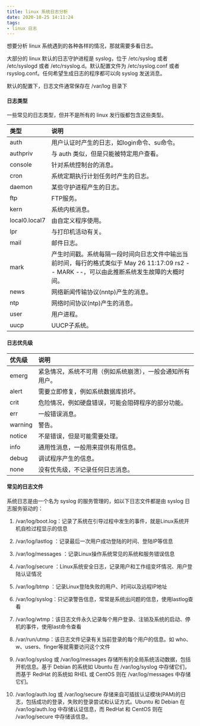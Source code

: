 ```yaml
---
title: linux 系统日志分析
date: 2020-10-25 14:11:24
tags:
- linux 日志
---
```


想要分析 linux 系统遇到的各种各样的情况，那就需要多看日志。

大部分的 linux 默认的日志守护进程是 syslog，位于 /etc/syslog 或者 /etc/syslogd 或者 /etc/rsyslog.d。默认配置文件为 /etc/syslog.conf 或者 rsyslog.conf。任何希望生成日志的程序都可以向 syslog 发送消息。

默认的配置下，日志文件通常保存在 /var/log 目录下

#### 日志类型

一些常见的日志类型，但并不是所有的 linux 发行版都包含这些类型。

| 类型          | 说明                                                         |
| :------------ | :----------------------------------------------------------- |
| auth          | 用户认证时产生的日志，如login命令、su命令。                  |
| authpriv      | 与 auth 类似，但是只能被特定用户查看。                       |
| console       | 针对系统控制台的消息。                                       |
| cron          | 系统定期执行计划任务时产生的日志。                           |
| daemon        | 某些守护进程产生的日志。                                     |
| ftp           | FTP服务。                                                    |
| kern          | 系统内核消息。                                               |
| local0.local7 | 由自定义程序使用。                                           |
| lpr           | 与打印机活动有关。                                           |
| mail          | 邮件日志。                                                   |
| mark          | 产生时间戳。系统每隔一段时间向日志文件中输出当前时间，每行的格式类似于 May 26 11:17:09 rs2 -- MARK --，可以由此推断系统发生故障的大概时间。 |
| news          | 网络新闻传输协议(nntp)产生的消息。                           |
| ntp           | 网络时间协议(ntp)产生的消息。                                |
| user          | 用户进程。                                                   |
| uucp          | UUCP子系统。                                                 |

#### 日志优先级

| 优先级  | 说明                                                       |
| :------ | :--------------------------------------------------------- |
| emerg   | 紧急情况，系统不可用（例如系统崩溃），一般会通知所有用户。 |
| alert   | 需要立即修复，例如系统数据库损坏。                         |
| crit    | 危险情况，例如硬盘错误，可能会阻碍程序的部分功能。         |
| err     | 一般错误消息。                                             |
| warning | 警告。                                                     |
| notice  | 不是错误，但是可能需要处理。                               |
| info    | 通用性消息，一般用来提供有用信息。                         |
| debug   | 调试程序产生的信息。                                       |
| none    | 没有优先级，不记录任何日志消息。                           |

#### 常见的日志文件

系统日志是由一个名为 syslog 的服务管理的，如以下日志文件都是由 syslog 日志服务驱动的：

1. /var/log/boot.log：记录了系统在引导过程中发生的事件，就是Linux系统开机自检过程显示的信息

2. /var/log/lastlog ：记录最后一次用户成功登陆的时间、登陆IP等信息

3. /var/log/messages ：记录Linux操作系统常见的系统和服务错误信息

4. /var/log/secure ：Linux系统安全日志，记录用户和工作组变坏情况、用户登陆认证情况

5. /var/log/btmp ：记录Linux登陆失败的用户、时间以及远程IP地址

6. /var/log/syslog：只记录警告信息，常常是系统出问题的信息，使用lastlog查看

7. /var/log/wtmp：该日志文件永久记录每个用户登录、注销及系统的启动、停机的事件，使用last命令查看

8. /var/run/utmp：该日志文件记录有关当前登录的每个用户的信息。如 who、w、users、finger等就需要访问这个文件

9. /var/log/syslog 或 /var/log/messages 存储所有的全局系统活动数据，包括开机信息。基于 Debian 的系统如 Ubuntu 在 /var/log/syslog 中存储它们，而基于 RedHat 的系统如 RHEL 或 CentOS 则在 /var/log/messages 中存储它们。
10. /var/log/auth.log 或 /var/log/secure 存储来自可插拔认证模块(PAM)的日志，包括成功的登录，失败的登录尝试和认证方式。Ubuntu 和 Debian 在 /var/log/auth.log 中存储认证信息，而 RedHat 和 CentOS 则在 /var/log/secure 中存储该信息。